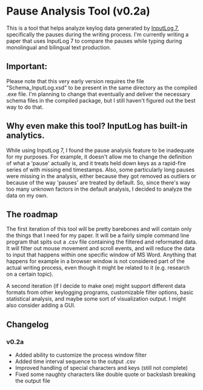 # Pause Analysis Tool (v0.2a)
This is a tool that helps analyze keylog data generated by [InputLog 7](http://www.inputlog.net/overview/), specifically the pauses during the writing process. I'm currently writing a paper that uses InputLog 7 to compare the pauses while typing during monolingual and bilingual text production.

## Important:
Please note that this very early version requires the file "Schema_InputLog.xsd" to be present in the same directory as the compiled .exe file. I'm planning to change that eventually and deliver the necessary schema files in the compiled package, but I still haven't figured out the best way to do that.

## Why even make this tool? InputLog has built-in analytics.
While using InputLog 7, I found the pause analysis feature to be inadequate for my purposes. For example, it doesn't allow me to change the definition of what a 'pause' actually is, and it treats held down keys as a rapid-fire series of with missing end timestamps. Also, some particularly long pauses were missing in the analysis, either because they got removed as outliers or because of the way 'pauses' are treated by default. So, since there's way too many unknown factors in the default analysis, I decided to analyze the data on my own.

## The roadmap
<p>The first iteration of this tool will be pretty barebones and will contain only the things that I need for my paper. It will be a fairly simple command line program that spits out a .csv file containing the filtered and reformated data. It will filter out mouse movement and scroll events, and will reduce the data to input that happens within one specific window of MS Word. Anything that happens for example in a browser window is not considered part of the actual writing process, even though it might be related to it (e.g. research on a certain topic).</p>
<p>A second iteration (if I decide to make one) might support different data formats from other keylogging programs, customizable filter options, basic statistical analysis, and maybe some sort of visualization output. I might also consider adding a GUI.</p>

## Changelog
### v0.2a
* Added ability to customize the process window filter
* Added time interval sequence to the output .csv
* Improved handling of special characters and keys (still not complete)
* Fixed some naughty characters like double quote or backslash breaking the output file
